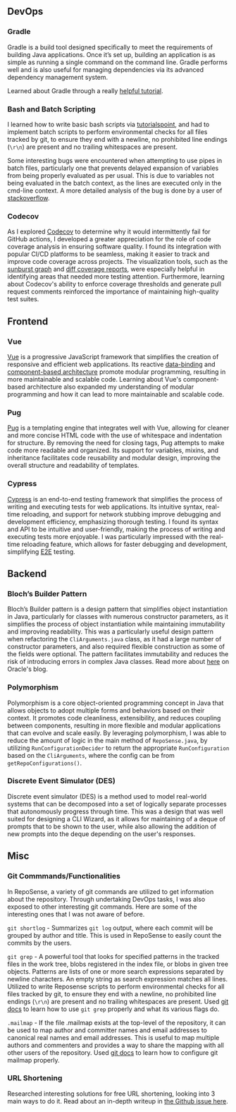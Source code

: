 <!--
	List the aspects you learned, and the resources you used to learn them, and a brief summary of each resource.
-->

## DevOps

### Gradle

Gradle is a build tool designed specifically to meet the requirements of building Java applications. Once it’s set up, building an application is as simple as running a single command on the command line. Gradle performs well and is also useful for managing dependencies via its advanced dependency management system.

Learned about Gradle through a really [helpful tutorial](https://tomgregory.com/gradle-tutorial-for-complete-beginners/).

### Bash and Batch Scripting

I learned how to write basic bash scripts via [tutorialspoint](https://www.tutorialspoint.com/batch_script/index.htm), and had to implement batch scripts to perform environmental checks for all files tracked by git, to ensure they end with a newline, no prohibited line endings (`\r\n`) are present and no trailing whitespaces are present.

Some interesting bugs were encountered when attempting to use pipes in batch files, particularly one that prevents delayed expansion of variables from being properly evaluated as per usual. This is due to variables not being evaluated in the batch context, as the lines are executed only in the cmd-line context. A more detailed analysis of the bug is done by a user of [stackoverflow](https://stackoverflow.com/questions/8192318/why-does-delayed-expansion-fail-when-inside-a-piped-block-of-code).

### Codecov

As I explored [Codecov](https://about.codecov.io/) to determine why it would intermittently fail for GitHub actions, I developed a greater appreciation for the role of code coverage analysis in ensuring software quality. I found its integration with popular CI/CD platforms to be seamless, making it easier to track and improve code coverage across projects. The visualization tools, such as the [sunburst graph](https://docs.codecov.com/docs/graphs#sunburst) and [diff coverage reports](https://docs.codecov.com/docs/comparing-commits), were especially helpful in identifying areas that needed more testing attention. Furthermore, learning about Codecov's ability to enforce coverage thresholds and generate pull request comments reinforced the importance of maintaining high-quality test suites.

## Frontend

### Vue

[Vue](https://vuejs.org/) is a progressive JavaScript framework that simplifies the creation of responsive and efficient web applications. Its reactive [data-binding](https://www.javatpoint.com/vue-js-data-binding) and [component-based architecture](https://vuex.vuejs.org/guide/structure.html) promote modular programming, resulting in more maintainable and scalable code. Learning about Vue's component-based architecture also expanded my understanding of modular programming and how it can lead to more maintainable and scalable code.

### Pug

[Pug](https://pugjs.org/api/getting-started.html) is a templating engine that integrates well with Vue, allowing for cleaner and more concise HTML code with the use of whitespace and indentation for structure. By removing the need for closing tags, Pug attempts to make code more readable and organized. Its support for variables, mixins, and inheritance facilitates code reusability and modular design, improving the overall structure and readability of templates.

### Cypress

[Cypress](https://www.cypress.io/) is an end-to-end testing framework that simplifies the process of writing and executing tests for web applications. Its intuitive syntax, real-time reloading, and support for network stubbing improve debugging and development efficiency, emphasizing thorough testing. I found its syntax and API to be intuitive and user-friendly, making the process of writing and executing tests more enjoyable. I was particularly impressed with the real-time reloading feature, which allows for faster debugging and development, simplifying [E2E](https://docs.cypress.io/guides/end-to-end-testing/writing-your-first-end-to-end-test) testing.

## Backend

### Bloch’s Builder Pattern

Bloch’s Builder pattern is a design pattern that simplifies object instantiation in Java, particularly for classes with numerous constructor parameters, as it simplifies the process of object instantiation while maintaining immutability and improving readability. This was a particularly useful design pattern when refactoring the `CliArguments.java` class, as it had a large number of constructor parameters, and also required flexible construction as some of the fields were optional. The pattern facilitates immutability and reduces the risk of introducing errors in complex Java classes. Read more about [here](https://blogs.oracle.com/javamagazine/post/exploring-joshua-blochs-builder-design-pattern-in-java) on Oracle's blog.

### Polymorphism

Polymorphism is a core object-oriented programming concept in Java that allows objects to adopt multiple forms and behaviors based on their context. It promotes code cleanliness, extensibility, and reduces coupling between components, resulting in more flexible and modular applications that can evolve and scale easily. By leveraging polymorphism, I was able to reduce the amount of logic in the main method of `RepoSense.java`, by utilizing `RunConfigurationDecider` to return the appropriate `RunConfiguration` based on the `CliArguments`, where the config can be from `getRepoConfigurations()`.

### Discrete Event Simulator (DES)

Discrete event simulator (DES) is a method used to model real-world systems that can be decomposed into a set of logically separate processes that autonomously progress through time. This was a design that was well suited for designing a CLI Wizard, as it allows for maintaining of a deque of prompts that to be shown to the user, while also allowing the addition of new prompts into the deque depending on the user's responses.

## Misc

### Git Commmands/Functionalities

In RepoSense, a variety of git commands are utilized to get information about the repository. Through undertaking DevOps tasks, I was also exposed to other interesting git commands. Here are some of the interesting ones that I was not aware of before.

`git shortlog` - Summarizes `git log` output, where each commit will be grouped by author and title. This is used in RepoSense to easily count the commits by the users.

`git grep` - A powerful tool that looks for specified patterns in the tracked files in the work tree, blobs registered in the index file, or blobs in given tree objects. Patterns are lists of one or more search expressions separated by newline characters. An empty string as search expression matches all lines. Utilized to write Reposense scripts to perform environmental checks for all files tracked by git, to ensure they end with a newline, no prohibited line endings (`\r\n`) are present and no trailing whitespaces are present. Used [git docs](https://git-scm.com/docs/git-grep) to learn how to use `git grep` properly and what its various flags do.

`.mailmap` - If the file .mailmap exists at the top-level of the repository, it can be used to map author and committer names and email addresses to canonical real names and email addresses. This is useful to map multiple authors and commenters and provides a way to share the mapping with all other users of the repository. Used [git docs](https://git-scm.com/docs/git-grep) to learn how to configure git mailmap properly.

### URL Shortening

Researched interesting solutions for free URL shortening, looking into 3 main ways to do it. Read about an in-depth writeup in [the
Github issue here](https://github.com/reposense/RepoSense/issues/1898).
